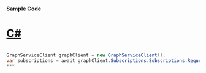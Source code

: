 #### Sample Code
# [C#](#tab/c-sharp)

```C#

GraphServiceClient graphClient = new GraphServiceClient();
var subscriptions = await graphClient.Subscriptions.Subscriptions.Request().GetAsync();
*** 

```
